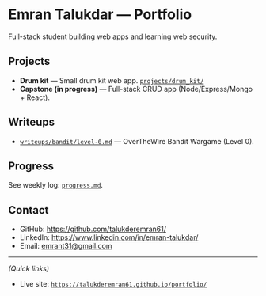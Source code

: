 # Emran Talukdar — Portfolio

Full-stack student building web apps and learning web security.

## Projects
- **Drum kit** — Small drum kit web app. [`projects/drum_kit/`](/projects/drum_kit/)
- **Capstone (in progress)** — Full-stack CRUD app (Node/Express/Mongo + React).

## Writeups
- [`writeups/bandit/level-0.md`](/writeups/bandit/level-0.md) — OverTheWire Bandit Wargame (Level 0).  

## Progress
See weekly log: [`progress.md`](progress.md).

## Contact
- GitHub: https://github.com/talukderemran61/
- LinkedIn: https://www.linkedin.com/in/emran-talukdar/  
- Email: emrant31@gmail.com

---

*(Quick links)*  
- Live site: [`https://talukderemran61.github.io/portfolio/`](https://talukderemran61.github.io/portfolio/)